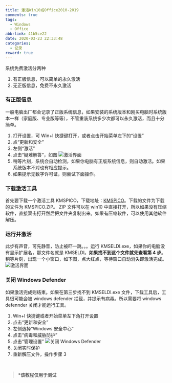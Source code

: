 ```yaml
---
title: 激活Win10或Office2010-2019
comments: true
tags:
  - Windows
  - Office
abbrlink: 41b5ce22
date: 2020-03-23 22:33:48
categories:
  - 记录
reward: true
---
```


系统免费激活分两种

1. 有正版信息，可以简单的永久激活
2. 无正版信息，免费不永久激活

<!--more-->

### 有正版信息

一般电脑出厂都会记录了正版系统信息，如果安装的系统版本和刚买电脑时系统版本一样（家庭版、专业版等等），不管重装系统多少次都可以永久激活，而且十分简单。

1. 打开设置，可 Win+I 快捷键打开，或者点击开始菜单左下的“设置”
2. 点“更新和安全”
3. 左侧“激活”
4. 点击“疑难解答”，如图
   ![激活界面](./1.png)
5. 稍等片刻，系统会自动检测，如果你电脑有正版系统信息，则自动激活。如果系统版本不对也有相应提示。
6. 如果提示无数字许可证，则尝试下面操作。

### 下载激活工具

首先要下载一个激活工具 KMSPICO，下载地址：[KMSPICO](https://pan.baidu.com/s/1nCSYzQ5EztDYuRc4QQ__qg "激活工具")。下载的文件为下载的文件为 KMSPICO.ZIP。
ZIP 文件可以在 win10 中直接打开，所以如果没有压缩软件，直接双击打开然后把文件夹复制出来。如果有压缩软件，可以使用其他软件解压。

### 运行并激活

此步有声音，可先静音，防止被吓一跳。。。运行 KMSELDI.exe，如果你的电脑没有显示扩展名，那文件名就是 KMSELDI。**如果找不到这个文件就先查看第 4 步**。稍等片刻，出现一个小窗口，如下图，点大红点，等待窗口自动消失即激活完成。
![激活界面](./2.png)

### 关闭 Windows Defender

如果激活完成则结束。如果在第三步找不到 KMSELDI.exe 文件，下载工具后，工具很可能会被 windows defender 拦截，并提示有病毒。所以需要将 windows defennder 关闭才能运行工具。

1. Win+I 快捷键或者开始菜单左下角打开设置
2. 点击“更新和安全”
3. 左侧选择“Windows 安全中心”
4. 点击“病毒和威胁防护”
5. 点击“管理设置”
   ![关闭 Windows Defender](./3.png)
6. 关闭实时保护
7. 重新解压文件，操作步骤 3

<br>

> **\*该教程仅用于测试**
